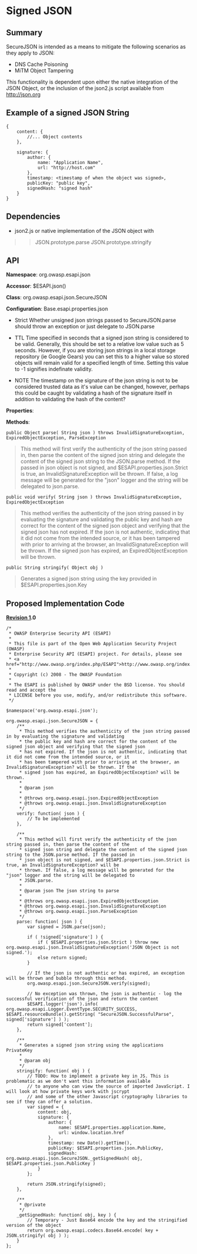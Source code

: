 # Signed JSON #

## Summary ##

SecureJSON is intended as a means to mitigate the following scenarios as they apply to JSON:
  * DNS Cache Poisoning
  * MiTM Object Tampering

This functionality is dependent upon either the native integration of the JSON Object, or the inclusion of the
json2.js script available from http://json.org

## Example of a signed JSON String ##
```
{
    content: {
        //... Object contents
    },

    signature: {
        author: {
            name: "Application Name",
            url: "http://host.com"
        },
        timestamp: <timestamp of when the object was signed>,
        publicKey: "public key",
        signedHash: "signed hash"
    }
}
```

## Dependencies ##
  * json2.js or native implementation of the JSON object with
> > JSON.prototype.parse
> > JSON.prototype.stringify

## API ##

**Namespace**: org.owasp.esapi.json

**Accessor**: $ESAPI.json()

**Class**: org.owasp.esapi.json.SecureJSON

**Configuration**:
Base.esapi.properties.json
  * Strict    Whether unsigned json strings passed to SecureJSON.parse should throw an exception or just delegate to JSON.parse

  * TTL       Time specified in seconds that a signed json string is considered to be valid. Generally, this should be set to a relative low value such as 5 seconds. However, if you are storing json strings in a local storage repository (ie Google Gears) you can set this to a higher value so stored objects will remain valid for a specified length of time. Setting this value to -1 signifies indefinate validity.

  * NOTE  The timestamp on the signature of the json string is not to be considered trusted data as it's value can be changed, however, perhaps this could be caught by validating a hash of the signature itself in addition to validating the hash of the content?

**Properties**:

**Methods**:

```
public Object parse( String json ) throws InvalidSignatureException, ExpiredObjectException, ParseException
```


> This method will first verify the authenticity of the json string passed in, then parse the content of the signed json string and delegate the content of the signed json string to the JSON.parse method. If the passed in json object is not signed, and $ESAPI.properties.json.Strict is true, an InvalidSignatureException will be thrown. If false, a log message will be generated for the "json" logger and the string will be delegated to json.parse.

```
public void verify( String json ) throws InvalidSignatureException, ExpiredObjectException
```

> This method verifies the authenticity of the json string passed in by evaluating the signature and validating the public key and hash are correct for the content of the signed json object and verifying that the signed json has not expired. If the json is not authentic, indicating that it did not come from the intended source, or it has been tampered with prior to arriving at the browser, an InvalidSignatureException will be thrown. If the signed json has expired, an ExpiredObjectException will be thrown.

```
public String stringify( Object obj )
```

> Generates a signed json string using the key provided in $ESAPI.properties.json.Key

## Proposed Implementation Code ##
**[Revision 1](https://code.google.com/p/owasp-esapi-js/source/detail?r=1).0**
```
/*
 * OWASP Enterprise Security API (ESAPI)
 *
 * This file is part of the Open Web Application Security Project (OWASP)
 * Enterprise Security API (ESAPI) project. For details, please see
 * <a href="http://www.owasp.org/index.php/ESAPI">http://www.owasp.org/index.php/ESAPI</a>.
 *
 * Copyright (c) 2008 - The OWASP Foundation
 *
 * The ESAPI is published by OWASP under the BSD license. You should read and accept the
 * LICENSE before you use, modify, and/or redistribute this software.
 */

$namespace('org.owasp.esapi.json');

org.owasp.esapi.json.SecureJSON = {
    /**
     * This method verifies the authenticity of the json string passed in by evaluating the signature and validating
     * the public key and hash are correct for the content of the signed json object and verifying that the signed json
     * has not expired. If the json is not authentic, indicating that it did not come from the intended source, or it
     * has been tampered with prior to arriving at the browser, an InvalidSignatureException? will be thrown. If the
     * signed json has expired, an ExpiredObjectException? will be thrown.
     *
     * @param json
     *
     * @throws org.owasp.esapi.json.ExpiredObjectException
     * @throws org.owasp.esapi.json.InvalidSignatureException
     */
    verify: function( json ) {
        // To be implemented
    },

    /**
     * This method will first verify the authenticity of the json string passed in, then parse the content of the 
     * signed json string and delegate the content of the signed json string to the JSON.parse method. If the passed in
     * json object is not signed, and $ESAPI.properties.json.Strict is true, an InvalidSignatureException? will be
     * thrown. If false, a log message will be generated for the "json" logger and the string will be delegated to
     * JSON.parse.
     *
     * @param json The json string to parse
     *
     * @throws org.owasp.esapi.json.ExpiredObjectException
     * @throws org.owasp.esapi.json.InvalidSignatureException
     * @throws org.owasp.esapi.json.ParseException
     */
    parse: function( json ) {
        var signed = JSON.parse(json);

        if ( !signed['signature'] ) {
            if ( $ESAPI.properties.json.Strict ) throw new org.owasp.esapi.json.InvalidSignatureException('JSON Object is not signed.');
            else return signed;
        }

        // If the json is not authentic or has expired, an exception will be thrown and bubble through this method.
        org.owasp.esapi.json.SecureJSON.verify(signed);

        // No exception was thrown, the json is authentic - log the successful verification of the json and return the content
        $ESAPI.logger('json').info( org.owasp.esapi.Logger.EventType.SECURITY_SUCCESS, $ESAPI.resourceBundle().getString( "SecureJSON.SuccessfulParse", signed['signature'] ) );
        return signed['content'];
    },

    /**
     * Generates a signed json string using the applications PrivateKey
     *
     * @param obj
     */
    stringify: function( obj ) {
        // TODO: How to implement a private key in JS. This is problematic as we don't want this information available
        // to anyone who can view the source of imported JavaScript. I will look at how private keys work with jscrypt
        // and some of the other Javascript cryptography libraries to see if they can offer a solution.
        var signed = {
            content: obj,
            signature: {
                author: {
                    name: $ESAPI.properties.application.Name,
                    url: window.location.href
                },
                timestamp: new Date().getTime(),
                publicKey: $ESAPI.properties.json.PublicKey,
                signedHash: org.owasp.esapi.json.SecureJSON._getSignedHash( obj, $ESAPI.properties.json.PublicKey )
            }
        };

        return JSON.stringify(signed);
    },

    /**
     * @private
     */
    _getSignedHash: function( obj, key ) {
        // Temporary - Just Base64 encode the key and the stringified version of the object
        return org.owasp.esapi.codecs.Base64.encode( key + JSON.stringify( obj ) );
    }
};
```